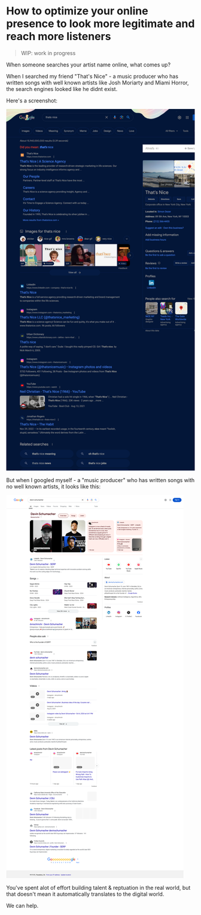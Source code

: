 # How to optimize your online presence to look more legitimate and reach more listeners

> WIP: work in progress

When someone searches your artist name online, what comes up?

When I searched my friend "That's Nice" - a music producer who has written songs with well known artists like Josh Moriarty and Miami Horror, the search engines looked like he didnt exist.

Here's a screenshot:

![alt text](media/thatsnice.png)


But when I googled myself - a "music producer" who has written songs with no well known artists, it looks like this:

![alt text](media/devinschumacher.png)


You've spent alot of effort building talent & reptuation in the real world, but that doesn't mean it automatically translates to the digital world.

We can help.